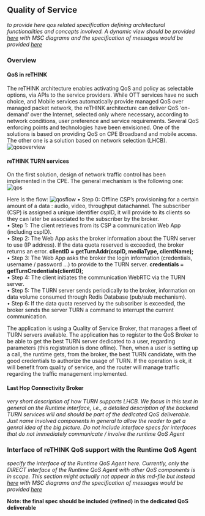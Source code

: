 ## Quality of Service

*to provide here qos related specification defining architectural functionalities and concepts involved. A dynamic view should be provided [here](../dynamic-view/qos/readme.md) with MSC diagrams and the specification of messages would be provided [here](../messages/qos-management-messages.md)*


### Overview

#### QoS in reTHINK

The reTHINK architecture enables activating QoS and policy as selectable options, via APIs to the service providers. While OTT services have no such choice, and Mobile services automatically provide managed QoS over managed packet network, the reTHINK architecture can deliver QoS ‘on-demand’ over the Internet, selected only where necessary, according to network conditions, user preference and service requirements.
Several QoS enforcing points and technologies have been envisioned. One of the solutions is based on providing QoS on CPE Broadband and mobile access. The other one is a solution based on network selection (LHCB).
![qosoverview](https://cloud.githubusercontent.com/assets/10738516/18352706/c3108348-75df-11e6-82a8-66793ed0ca4f.png)

#### reTHINK TURN services

On the first solution, design of network traffic control has been implemented in the CPE. The general mechanism is the following one:
![qos](https://cloud.githubusercontent.com/assets/10738516/18352611/5f6843c6-75df-11e6-9185-118147e31177.png)

Here is the flow:
![qosflow](https://cloud.githubusercontent.com/assets/10738516/18353161/52414b28-75e1-11e6-904c-af307afd1a43.png)
•	Step 0: Offline CSP’s provisioning for a certain amount of a data : audio, video, throughput datachannel. The subscriber (CSP) is assigned a unique identifier cspID, it will provide to its clients so they can later be associated to the subscriber by the broker.  
•	Step 1: The client retrieves from its CSP a communication Web App (including cspID).  
•	Step 2: The Web App asks the broker information about the TURN server to use (IP address). If the data quota reserved is exceeded, the broker returns an error. __clientID = getTurnAddr(cspID, mediaType, clientName);__  
•	Step 3: The Web App asks the broker the login information (credentials, username / password ...) to provide to the TURN server. __credentials = getTurnCredentials(clientID);__  
•	Step 4: The client initiates the communication WebRTC via the TURN server.  
•	Step 5: The TURN server sends periodically to the broker, information on data volume consumed through Redis Database (pub/sub mechanism).   
•	Step 6: If the data quota reserved by the subscriber is exceeded, the broker sends the server TURN a command to interrupt the current communication.  

The application is using a Quality of Service Broker, that manages a fleet of TURN servers available. The application has to register to the QoS Broker to be able to get the best TURN server dedicated to a user, regarding parameters (this registration is done ofline). Then, when a user is setting up a call, the runtime gets, from the broker, the best TURN candidate, with the good credentials to authorize the usage of TURN. If the operation is ok, it will benefit from quality of service, and the router will manage traffic regarding the traffic management implemented.



#### Last Hop Connectivity Broker

*very short description of how TURN supports LHCB.  We focus in this text in general on the Runtime interface, i.e., a detailed description of the backend TURN services will and should be part of the dedicated QoS deliverable.  Just name involved components in general to allow the reader to get a genral idea of the big picture.  Do not include interface specs for interfaces that do not immediately communicate / involve the runtime QoS Agent*

### Interface of reTHINK QoS support with the Runtime QoS Agent

*specify the interface of the Runtime QoS Agent here. Currently, only the DIRECT interface of the Runtime QoS Agent with other QoS components is in scope.  This section might actually not appear in this md-file but instead  [here](../dynamic-view/qos/readme.md) with MSC diagrams and the specification of messages would be provided [here](../messages/qos-management-messages.md)*

**Note:  the final spec should be included (refined) in the dedicated QoS deliverable**
